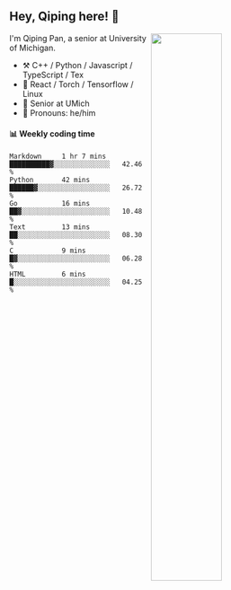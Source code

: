 

## Hey, Qiping here! :wave:

[<img align="right" width="50%" src="https://github-readme-stats.vercel.app/api?username=ppppqp&theme=dark&show_icons=true">](https://metrics.lecoq.io/ppppqp?template=classic)


I'm Qiping Pan, a senior at University of Michigan.

-   :hammer_and_pick: C++ / Python / Javascript / TypeScript / Tex
-   :pencil: React / Torch / Tensorflow / Linux 
-   :seedling: Senior at UMich
-   :man: Pronouns: he/him



#### :bar_chart: Weekly coding time

<!--START_SECTION:waka-->

```text
Markdown     1 hr 7 mins     ██████████▓░░░░░░░░░░░░░░   42.46 %
Python       42 mins         ██████▓░░░░░░░░░░░░░░░░░░   26.72 %
Go           16 mins         ██▓░░░░░░░░░░░░░░░░░░░░░░   10.48 %
Text         13 mins         ██░░░░░░░░░░░░░░░░░░░░░░░   08.30 %
C            9 mins          █▓░░░░░░░░░░░░░░░░░░░░░░░   06.28 %
HTML         6 mins          █░░░░░░░░░░░░░░░░░░░░░░░░   04.25 %
```

<!--END_SECTION:waka-->
